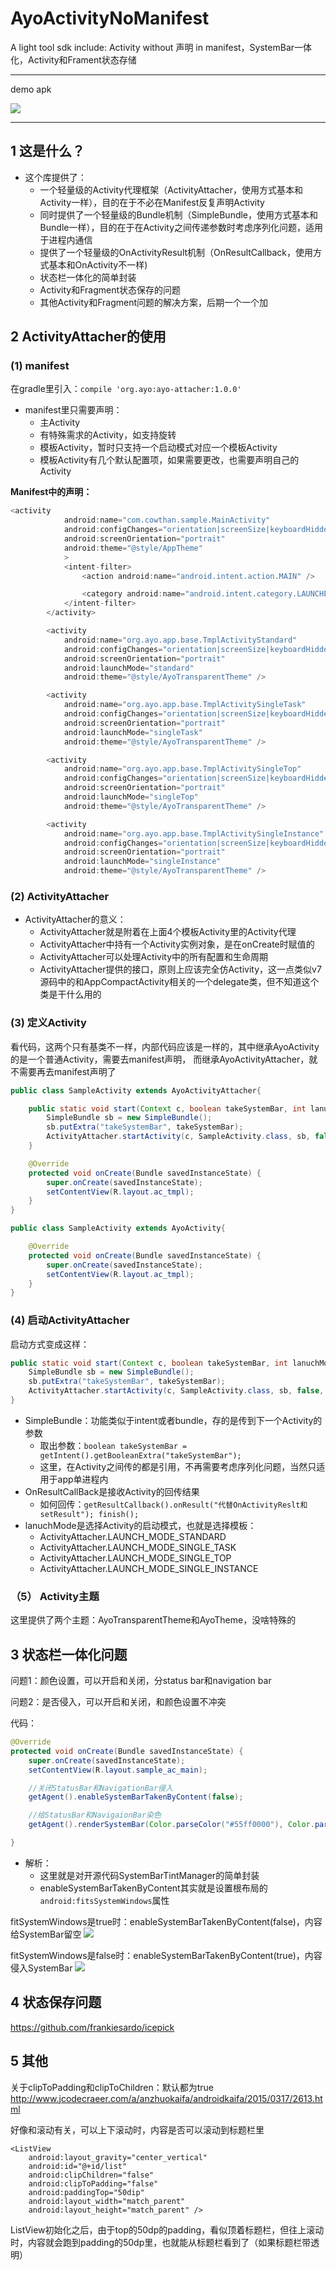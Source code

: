 # AyoActivityNoManifest
A light tool sdk include: Activity without 声明 in manifest，SystemBar一体化，Activity和Frament状态存储


-----------------------------

demo apk  

![](./doc/mm1.png)


-----------------------------



## 1 这是什么？  

* 这个库提供了：
    * 一个轻量级的Activity代理框架（ActivityAttacher，使用方式基本和Activity一样），目的在于不必在Manifest反复声明Activity
    * 同时提供了一个轻量级的Bundle机制（SimpleBundle，使用方式基本和Bundle一样），目的在于在Activity之间传递参数时考虑序列化问题，适用于进程内通信
    * 提供了一个轻量级的OnActivityResult机制（OnResultCallback，使用方式基本和OnActivity不一样)
    * 状态栏一体化的简单封装
    * Activity和Fragment状态保存的问题
    * 其他Activity和Fragment问题的解决方案，后期一个一个加


## 2 ActivityAttacher的使用


### (1) manifest


在gradle里引入：`compile 'org.ayo:ayo-attacher:1.0.0'`


* manifest里只需要声明：
    * 主Activity
    * 有特殊需求的Activity，如支持旋转
    * 模板Activity，暂时只支持一个启动模式对应一个模板Activity
    * 模板Activity有几个默认配置项，如果需要更改，也需要声明自己的Activity


__Manifest中的声明：__

```Java
<activity
            android:name="com.cowthan.sample.MainActivity"
            android:configChanges="orientation|screenSize|keyboardHidden|navigation"
            android:screenOrientation="portrait"
            android:theme="@style/AppTheme"
            >
            <intent-filter>
                <action android:name="android.intent.action.MAIN" />

                <category android:name="android.intent.category.LAUNCHER" />
            </intent-filter>
        </activity>

        <activity
            android:name="org.ayo.app.base.TmplActivityStandard"
            android:configChanges="orientation|screenSize|keyboardHidden|navigation"
            android:screenOrientation="portrait"
            android:launchMode="standard"
            android:theme="@style/AyoTransparentTheme" />

        <activity
            android:name="org.ayo.app.base.TmplActivitySingleTask"
            android:configChanges="orientation|screenSize|keyboardHidden|navigation"
            android:screenOrientation="portrait"
            android:launchMode="singleTask"
            android:theme="@style/AyoTransparentTheme" />

        <activity
            android:name="org.ayo.app.base.TmplActivitySingleTop"
            android:configChanges="orientation|screenSize|keyboardHidden|navigation"
            android:screenOrientation="portrait"
            android:launchMode="singleTop"
            android:theme="@style/AyoTransparentTheme" />

        <activity
            android:name="org.ayo.app.base.TmplActivitySingleInstance"
            android:configChanges="orientation|screenSize|keyboardHidden|navigation"
            android:screenOrientation="portrait"
            android:launchMode="singleInstance"
            android:theme="@style/AyoTransparentTheme" />
```


### (2) ActivityAttacher

* ActivityAttacher的意义：
    * ActivityAttacher就是附着在上面4个模板Activity里的Activity代理
    * ActivityAttacher中持有一个Activity实例对象，是在onCreate时赋值的
    * ActivityAttacher可以处理Activity中的所有配置和生命周期
    * ActivityAttacher提供的接口，原则上应该完全仿Activity，这一点类似v7源码中的和AppCompactActivity相关的一个delegate类，但不知道这个类是干什么用的

### (3) 定义Activity

看代码，这两个只有基类不一样，内部代码应该是一样的，其中继承AyoActivity的是一个普通Activity，需要去manifest声明，
而继承AyoActivityAttacher，就不需要再去manifest声明了

```Java
public class SampleActivity extends AyoActivityAttacher{

    public static void start(Context c, boolean takeSystemBar, int lanuchMode, OnResultCallBack callBack){
        SimpleBundle sb = new SimpleBundle();
        sb.putExtra("takeSystemBar", takeSystemBar);
        ActivityAttacher.startActivity(c, SampleActivity.class, sb, false, lanuchMode, callBack);
    }

    @Override
    protected void onCreate(Bundle savedInstanceState) {
        super.onCreate(savedInstanceState);
        setContentView(R.layout.ac_tmpl);
    }
}

public class SampleActivity extends AyoActivity{

    @Override
    protected void onCreate(Bundle savedInstanceState) {
        super.onCreate(savedInstanceState);
        setContentView(R.layout.ac_tmpl);
    }
}
```

### (4) 启动ActivityAttacher

启动方式变成这样：
```java
public static void start(Context c, boolean takeSystemBar, int lanuchMode, OnResultCallBack callBack){
    SimpleBundle sb = new SimpleBundle();
    sb.putExtra("takeSystemBar", takeSystemBar);
    ActivityAttacher.startActivity(c, SampleActivity.class, sb, false, lanuchMode, callBack);
}
```

* SimpleBundle：功能类似于intent或者bundle，存的是传到下一个Activity的参数
    * 取出参数：`boolean takeSystemBar = getIntent().getBooleanExtra("takeSystemBar");`
    * 这里，在Activity之间传的都是引用，不再需要考虑序列化问题，当然只适用于app单进程内
* OnResultCallBack是接收Activity的回传结果
    * 如何回传：`getResultCallback().onResult("代替OnActivityReslt和setResult"); finish();`
* lanuchMode是选择Activity的启动模式，也就是选择模板：
    * ActivityAttacher.LAUNCH_MODE_STANDARD
    * ActivityAttacher.LAUNCH_MODE_SINGLE_TASK
    * ActivityAttacher.LAUNCH_MODE_SINGLE_TOP
    * ActivityAttacher.LAUNCH_MODE_SINGLE_INSTANCE

### （5） Activity主题

这里提供了两个主题：AyoTransparentTheme和AyoTheme，没啥特殊的


## 3 状态栏一体化问题


问题1：颜色设置，可以开启和关闭，分status bar和navigation bar  

问题2：是否侵入，可以开启和关闭，和颜色设置不冲突

代码：
```java
@Override
protected void onCreate(Bundle savedInstanceState) {
    super.onCreate(savedInstanceState);
    setContentView(R.layout.sample_ac_main);

    //关闭StatusBar和NavigationBar侵入
    getAgent().enableSystemBarTakenByContent(false);

    //给StatusBar和NavigaionBar染色
    getAgent().renderSystemBar(Color.parseColor("#55ff0000"), Color.parseColor("#55ff0000"));

}

```

* 解析：
    * 这里就是对开源代码SystemBarTintManager的简单封装
    * enableSystemBarTakenByContent其实就是设置根布局的`android:fitsSystemWindows`属性


fitSystemWindows是true时：enableSystemBarTakenByContent(false)，内容给SystemBar留空
![](./doc/mm2.png)

fitSystemWindows是false时：enableSystemBarTakenByContent(true)，内容侵入SystemBar
![](./doc/mm3.png)


## 4 状态保存问题

https://github.com/frankiesardo/icepick

## 5 其他

关于clipToPadding和clipToChildren：默认都为true
http://www.jcodecraeer.com/a/anzhuokaifa/androidkaifa/2015/0317/2613.html

好像和滚动有关，可以上下滚动时，内容是否可以滚动到标题栏里

```
<ListView
    android:layout_gravity="center_vertical"
    android:id="@+id/list"
    android:clipChildren="false"
    android:clipToPadding="false"
    android:paddingTop="50dip"
    android:layout_width="match_parent"
    android:layout_height="match_parent" />
```

ListView初始化之后，由于top的50dp的padding，看似顶着标题栏，但往上滚动时，内容就会跑到padding的50dp里，也就能从标题栏看到了（如果标题栏带透明）